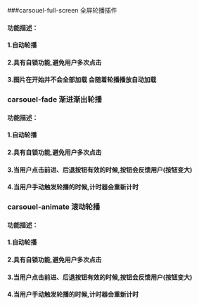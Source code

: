 ###carsouel-full-screen 全屏轮播插件
#### 功能描述：
#### 1.自动轮播
#### 2.具有自锁功能,避免用户多次点击
#### 3.图片在开始并不会全部加载 会随着轮播播放自动加载

### carsouel-fade 渐进渐出轮播
#### 功能描述： 
#### 1.自动轮播
#### 2.具有自锁功能,避免用户多次点击
#### 3.当用户点击前进、后退按钮有效的时候,按钮会反馈用户(按钮变大)
#### 4.当用户手动触发轮播的时候,计时器会重新计时

### carsouel-animate 滚动轮播
#### 功能描述： 
#### 1.自动轮播
#### 2.具有自锁功能,避免用户多次点击
#### 3.当用户点击前进、后退按钮有效的时候,按钮会反馈用户(按钮变大)
#### 4.当用户手动触发轮播的时候,计时器会重新计时

